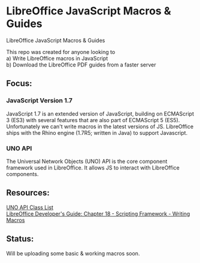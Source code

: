 # LibreOffice JavaScript Macros & Guides

LibreOffice JavaScript Macros & Guides

This repo was created for anyone looking to <br/>
a) Write LibreOffice macros in JavaScript<br/>
b) Download the LibreOffice PDF guides from a faster server

## Focus:

### JavaScript Version 1.7

JavaScript 1.7 is an extended version of JavaScript, building on ECMAScript 3 (ES3) with several features that are also part of ECMAScript 5 (ES5). Unfortunately we can't write macros in the latest versions of JS. 
LibreOffice ships with the Rhino engine (1.7R5; written in Java) to support Javascript.

### UNO API
The Universal Network Objects (UNO) API is the core component framework used in LibreOffice. It allows JS to interact with LibreOffice components.

## Resources:
[UNO API Class List](https://api.libreoffice.org/docs/idl/ref/annotated.html) <br/>
[LibreOffice Developer's Guide: Chapter 18 - Scripting Framework - Writing Macros](https://wiki.documentfoundation.org/Documentation/DevGuide/Scripting_Framework#Writing_Macros)

## Status:

Will be uploading some basic & working macros soon. 

